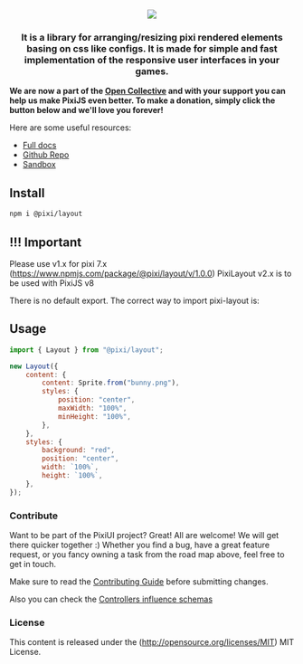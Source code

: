 <div align="center">
    <h1><img src="https://user-images.githubusercontent.com/11766115/228631922-d1d932c0-e5c9-4213-a719-69efaf34d4e7.png" />
</h1>
    <h3>It is a library for arranging/resizing pixi rendered elements basing on css like configs. It is made for simple and fast implementation of the responsive user interfaces in your games.</h3>
</div>

**We are now a part of the [Open Collective](https://opencollective.com/pixijs) and with your support you can help us make PixiJS even better. To make a donation, simply click the button below and we'll love you forever!**

Here are some useful resources:

-   [Full docs](https://pixijs.io/layout/)
-   [Github Repo](https://github.com/pixijs/layout)
-   [Sandbox](https://pixijs.io/layout/storybook)

## Install

```sh
npm i @pixi/layout
```

## !!! Important
Please use v1.x for pixi 7.x (https://www.npmjs.com/package/@pixi/layout/v/1.0.0)
PixiLayout v2.x is to be used with PixiJS v8

There is no default export. The correct way to import pixi-layout is:

## Usage

```js
import { Layout } from "@pixi/layout";

new Layout({
    content: {
        content: Sprite.from("bunny.png"),
        styles: {
            position: "center",
            maxWidth: "100%",
            minHeight: "100%",
        },
    },
    styles: {
        background: "red",
        position: "center",
        width: `100%`,
        height: `100%`,
    },
});
```

### Contribute

Want to be part of the PixiUI project? Great! All are welcome! We will get there quicker
together :) Whether you find a bug, have a great feature request, or you fancy owning a task
from the road map above, feel free to get in touch.

Make sure to read the [Contributing Guide](.github/CONTRIBUTING.md)
before submitting changes.

Also you can check the [Controllers influence schemas](.github/SCHEMAS.md)

### License

This content is released under the (http://opensource.org/licenses/MIT) MIT License.
